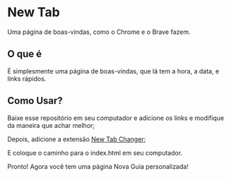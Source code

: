 # New Tab

Uma página de boas-vindas, como o Chrome e o Brave fazem.

## O que é

É simplesmente uma página de boas-vindas, que lá tem a hora, a data, e links rápidos.

## Como Usar?

Baixe esse repositório em seu computador e adicione os links e modifique da maneira que achar
melhor;

Depois, adicione a extensão [New Tab Changer](https://chrome.google.com/webstore/detail/new-tab-changer/occbjkhimchkolibngmcefpjlbknggfh);

E coloque o caminho para o index.html em seu computador.

Pronto! Agora você tem uma página Nova Guia personalizada!

